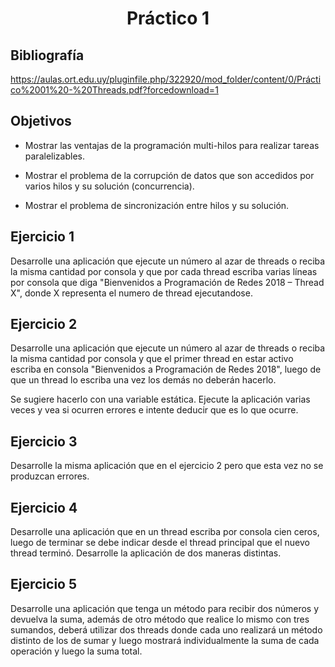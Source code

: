 <h1 align="center">Práctico 1</h1>

## Bibliografía

https://aulas.ort.edu.uy/pluginfile.php/322920/mod_folder/content/0/Práctico%2001%20-%20Threads.pdf?forcedownload=1

## Objetivos

- Mostrar las ventajas de la programación multi-hilos para realizar tareas paralelizables.

- Mostrar el problema de la corrupción de datos que son accedidos por varios hilos y su solución (concurrencia).

- Mostrar el problema de sincronización entre hilos y su solución.

## Ejercicio 1

Desarrolle una aplicación que ejecute un número al azar de threads o reciba la misma cantidad por consola y que por cada thread escriba varias líneas por consola que diga "Bienvenidos a Programación de Redes 2018 – Thread X", donde X representa el numero de thread ejecutandose.

## Ejercicio 2

Desarrolle una aplicación que ejecute un número al azar de threads o reciba la misma cantidad por consola y que el primer thread en estar activo escriba en consola "Bienvenidos a Programación de Redes 2018", luego de que un thread lo escriba una vez los demás no deberán hacerlo.

Se sugiere hacerlo con una variable estática. Ejecute la aplicación varias veces y vea si ocurren errores e intente deducir que es lo que ocurre.

## Ejercicio 3

Desarrolle la misma aplicación que en el ejercicio 2 pero que esta vez no se produzcan errores.

## Ejercicio 4

Desarrolle una aplicación que en un thread escriba por consola cien ceros, luego de terminar se debe indicar desde el thread principal que el nuevo thread terminó. Desarrolle la aplicación de dos maneras distintas.

## Ejercicio 5

Desarrolle una aplicación que tenga un método para recibir dos números y devuelva la suma, además de otro método que realice lo mismo con tres sumandos, deberá utilizar dos threads donde cada uno realizará un método distinto de los de sumar y luego mostrará individualmente la suma de cada operación y luego la suma total.